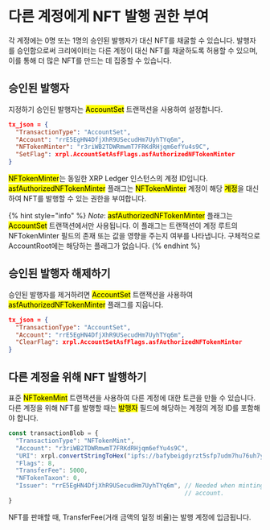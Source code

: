 # 다른 계정에게 NFT 발행 권한 부여

각 계정에는 0명 또는 1명의 승인된 발행자가 대신 NFT를 채굴할 수 있습니다. 발행자를 승인함으로써 크리에이터는 다른 계정이 대신 NFT를 채굴하도록 허용할 수 있으며, 이를 통해 더 많은 NFT를 만드는 데 집중할 수 있습니다.

## 승인된 발행자

지정하기 승인된 발행자는 <mark style="background-color:yellow;">AccountSet</mark> 트랜잭션을 사용하여 설정합니다.

```json
tx_json = {
  "TransactionType": "AccountSet",    
  "Account": "rrE5EgHN4DfjXhR9USecudHm7UyhTYq6m",
  "NFTokenMinter": "r3riWB2TDWRmwmT7FRKdRHjqm6efYu4s9C",
  "SetFlag": xrpl.AccountSetAsfFlags.asfAuthorizedNFTokenMinter
}
```

<mark style="background-color:yellow;">NFTokenMinter</mark>는 동일한 XRP Ledger 인스턴스의 계정 ID입니다. <mark style="background-color:yellow;">asfAuthorizedNFTokenMinter</mark> 플래그는 <mark style="background-color:yellow;">NFTokenMinter</mark> 계정이 해당 <mark style="background-color:yellow;">계정</mark>을 대신하여 NFT를 발행할 수 있는 권한을 부여합니다.

{% hint style="info" %}
_Note_: <mark style="background-color:yellow;">asfAuthorizedNFTokenMinter</mark> 플래그는 <mark style="background-color:yellow;">AccountSet</mark> 트랜잭션에서만 사용됩니다. 이 플래그는 트랜잭션이 계정 루트의 NFTokenMinter 필드의 존재 또는 값을 영향을 주는지 여부를 나타냅니다. 구체적으로 AccountRoot에는 해당하는 플래그가 없습니다.
{% endhint %}

## 승인된 발행자 해제하기&#x20;

승인된 발행자를 제거하려면 <mark style="background-color:yellow;">AccountSet</mark> 트랜잭션을 사용하여 <mark style="background-color:yellow;">asfAuthorizedNFTokenMinter</mark> 플래그를 지웁니다.

```json
tx_json = {
  "TransactionType": "AccountSet",
  "Account": "rrE5EgHN4DfjXhR9USecudHm7UyhTYq6m",
  "ClearFlag": xrpl.AccountSetAsfFlags.asfAuthorizedNFTokenMinter
}
```

## 다른 계정을 위해 NFT 발행하기&#x20;

표준 <mark style="background-color:yellow;">NFTokenMint</mark> 트랜잭션을 사용하여 다른 계정에 대한 토큰을 만들 수 있습니다. 다른 계정을 위해 NFT를 발행할 때는 <mark style="background-color:yellow;">발행자</mark> 필드에 해당하는 계정의 계정 ID를 포함해야 합니다.

```javascript
const transactionBlob = {
  "TransactionType": "NFTokenMint",
  "Account": "r3riWB2TDWRmwmT7FRKdRHjqm6efYu4s9C",
  "URI": xrpl.convertStringToHex("ipfs://bafybeigdyrzt5sfp7udm7hu76uh7y26nf4dfuylqabf3oclgtqy55fbzdi"),
  "Flags": 8,
  "TransferFee": 5000,
  "NFTokenTaxon": 0,
  "Issuer": "rrE5EgHN4DfjXhR9USecudHm7UyhTYq6m", // Needed when minting for another
                                                 // account.
}
```

NFT를 판매할 때, TransferFee(거래 금액의 일정 비율)는 발행 계정에 입금됩니다.
